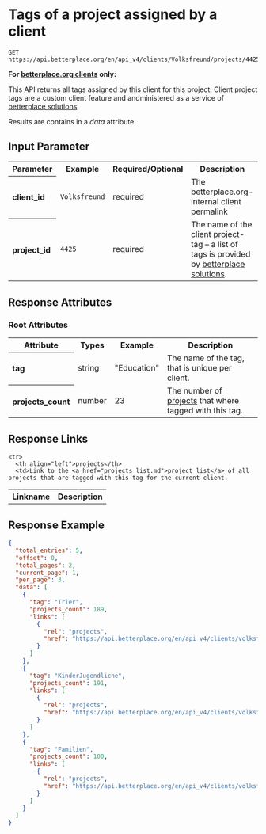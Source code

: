 
# Tags of a project assigned by a client

```nginx
GET https://api.betterplace.org/en/api_v4/clients/Volksfreund/projects/4425/tags.json
```

**For [betterplace.org clients](../README.md#client-api) only:**

This API returns all tags assigned by this client for this project.
Client project tags are a custom client feature and andministered
as a service of [betterplace solutions](http://www.betterplace-solutions.de/#buergerzeitung).

Results are contains in a *data* attribute.


## Input Parameter

<table>
  <tr>
    <th>Parameter</th>
    <th>Example</th>
    <th>Required/Optional</th>
    <th>Description</th>
  </tr>
  <tr>
    <th align="left">client_id</th>
    <td><code>Volksfreund</code></td>
    <td>required</td>
    <td>The betterplace.org-internal client permalink</td>
  </tr>
  <tr>
    <th align="left">project_id</th>
    <td><code>4425</code></td>
    <td>required</td>
    <td>The name of the client project-tag – a list of tags is provided by
<a href="http://www.betterplace-solutions.de/#buergerzeitung">betterplace solutions</a>.
</td>
  </tr>
</table>

## Response Attributes

### Root Attributes

  <table>
    <tr>
      <th>Attribute</th>
      <th>Types</th>
      <th>Example</th>
      <th>Description</th>
    </tr>
    <tr>
      <th align="left">tag</th>
      <td>string</td>
      <td>"Education"</td>
      <td>The name of the tag, that is unique per client.
</td>
    </tr>
    <tr>
      <th align="left">projects_count</th>
      <td>number</td>
      <td>23</td>
      <td>The number of <a href="projects_list.md">projects</a>
that where tagged with this tag.
</td>
    </tr>
  </table>
</table>

## Response Links

<table>
  <tr>
    <th>Linkname</th>
    <th>Description</th>
  </tr>

    <tr>
      <th align="left">projects</th>
      <td>Link to the <a href="projects_list.md">project list</a> of all projects that are tagged with this tag for the current client.
</td>
    </tr>
</table>

## Response Example

```json
{
  "total_entries": 5,
  "offset": 0,
  "total_pages": 2,
  "current_page": 1,
  "per_page": 3,
  "data": [
    {
      "tag": "Trier",
      "projects_count": 189,
      "links": [
        {
          "rel": "projects",
          "href": "https://api.betterplace.org/en/api_v4/clients/volksfreund/tags/Trier/projects.json"
        }
      ]
    },
    {
      "tag": "KinderJugendliche",
      "projects_count": 191,
      "links": [
        {
          "rel": "projects",
          "href": "https://api.betterplace.org/en/api_v4/clients/volksfreund/tags/KinderJugendliche/projects.json"
        }
      ]
    },
    {
      "tag": "Familien",
      "projects_count": 100,
      "links": [
        {
          "rel": "projects",
          "href": "https://api.betterplace.org/en/api_v4/clients/volksfreund/tags/Familien/projects.json"
        }
      ]
    }
  ]
}
```

